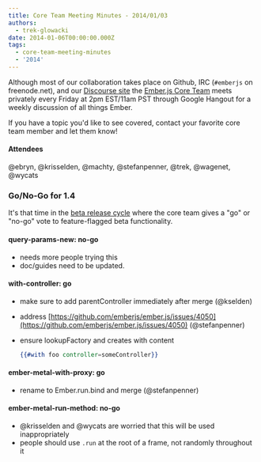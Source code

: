 ```yaml
---
title: Core Team Meeting Minutes - 2014/01/03
authors:
  - trek-glowacki
date: 2014-01-06T00:00:00.000Z
tags:
  - core-team-meeting-minutes
  - '2014'
---
```



Although most of our collaboration takes place on Github, IRC
(`#emberjs` on freenode.net), and our [Discourse site](http://discuss.emberjs.com/)
the [Ember.js Core Team](/team) meets privately every
Friday at 2pm EST/11am PST through Google Hangout for a weekly
discussion of all things Ember.

If you have a topic you'd like to see covered, contact your favorite
core team member and let them know!

#### Attendees

@ebryn, @krisselden, @machty, @stefanpenner, @trek, @wagenet, @wycats

### Go/No-Go for 1.4

It's that time in the [beta release cycle](/builds/#/beta) where the core team
gives a "go" or "no-go" vote to feature-flagged beta functionality.


#### query-params-new: no-go

* needs more people trying this
* doc/guides need to be updated.

#### with-controller: go

* make sure to add parentController immediately after merge (@kselden)
* address [https://github.com/emberjs/ember.js/issues/4050](https://github.com/emberjs/ember.js/issues/4050) (@stefanpenner)
* ensure lookupFactory and creates with content

    ```handlebars
    {{#with foo controller=someController}}
    ```

#### ember-metal-with-proxy: go

* rename to Ember.run.bind and merge (@stefanpenner)

#### ember-metal-run-method: no-go

* @krisselden and @wycats are worried that this will be used inappropriately
* people should use `.run` at the root of a frame, not randomly throughout it
